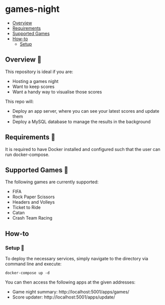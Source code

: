 # games-night

* [ Overview ](#overview)
* [ Requirements ](#requirements)
* [ Supported Games ](#games)
* [ How-to ](#how_to)
	* [ Setup ](#setup)

<a name="overview"></a>
## Overview :scroll:

This repository is ideal if you are:

- Hosting a games night
- Want to keep scores
- Want a handy way to visualise those scores

This repo will:
- Deploy an app server, where you can see your latest scores and update them
- Deploy a MySQL database to manage the results in the background

<a name="requirements"></a>
## Requirements :floppy_disk:

It is required to have Docker installed and configured such that the user can run docker-compose.

<a name="games"></a>
## Supported Games :game_die:

The following games are currently supported:

- FIFA
- Rock Paper Scissors
- Headers and Volleys
- Ticket to Ride
- Catan
- Crash Team Racing

<a name="how_to"></a>
## How-to

<a name="setup"></a>
### Setup :wrench:

To deploy the necessary services, simply navigate to the directory via command line and execute:

`docker-compose up -d`

You can then access the following apps at the given addresses:

- Game night summary: http://localhost:5001/apps/games/
- Score updater: http://localhost:5001/apps/update/